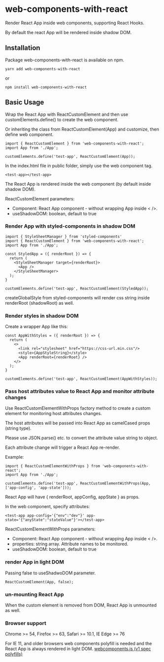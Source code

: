 # web-components-with-react
Render React App inside web components, supporting React Hooks.

By default the react App will be rendered inside shadow DOM.

## Installation
Package web-components-with-react is available on npm.

```
yarn add web-components-with-react
```

or

```
npm install web-components-with-react
```

## Basic Usage
Wrap the React App with ReactCustomElement and then use customElements.define() to create the web component.

Or inheriting the class from ReactCustomElement(App) and customize, then define web component.

```
import { ReactCustomElement } from 'web-components-with-react';
import App from './App';

customElements.define('test-app', ReactCustomElement(App));
```

In the index.html file in public folder, simply use the web component tag.
```
<test-app></test-app>
```

The React App is rendered inside the web component (by default inside shadow DOM).

ReactCustomElement parameters:
- Component: React App component - without wrapping App inside \< \/\>.
- useShadowDOM: boolean, default to true

### Render App with styled-components in shadow DOM
```
import { StyleSheetManager } from 'styled-components'
import { ReactCustomElement } from 'web-components-with-react';
import App from './App';

const StyledApp = ({ renderRoot }) => {
  return (
    <StyleSheetManager target={renderRoot}>
      <App />
    </StyleSheetManager>
  );
}

customElements.define('test-app', ReactCustomElement(StyledApp));
```

createGlobalStyle from styled-components will render css string inside renderRoot (shadowRoot) as well.

### Render styles in shadow DOM
Create a wrapper App like this:
```
const AppWithStyles = ({ renderRoot }) => {
  return (
    <>
      <link rel="stylesheet" href="https://css-url.min.css"/>
      <style>{AppStyleString}</style>
      <App renderRoot={renderRoot} />
    </>
  );
}

customElements.define('test-app', ReactCustomElement(AppWithStyles));
```

### Pass host attributes value to React App and monitor attribute changes
Use ReactCustomElementWithProps factory method to create a custom element for monitoring host attributes changes.

The host attributes will be passed into React App as camelCased props (string type).

Please use JSON.parse() etc. to convert the attribute value string to object.

Each attribute change will trigger a React App re-render.

Example:
```
import { ReactCustomElementWithProps } from 'web-components-with-react';
import App from './App';

customElements.define('test-app', ReactCustomElementWithProps(App, ['app-config', 'app-state']));
```

React App will have { renderRoot, appConfig, appState } as props.

In the web component, specify attributes:
```
<test-app app-config='{"env":"dev"}' app-state='{"anyState":"stateValue"}'></test-app>
```

ReactCustomElementWithProps parameters:
- Component: React App component - without wrapping App inside \< \/\>.
- properties: string array. Attribute names to be monitored.
- useShadowDOM: boolean, default to true

### render App in light DOM
Passing false to useShadwoDOM parameter.
```
ReactCustomElement(App, false);
```

### un-mounting React App
When the custom element is removed from DOM, React App is unmounted as well.

### Browser support
Chrome >= 54, Firefox >= 63, Safari >= 10.1, IE Edge >= 76

For IE 11, and older browsers web components polyfill is needed and the React App is always rendered in light DOM.
[webcomponents.js (v1 spec polyfills)](https://github.com/webcomponents/polyfills/tree/master/packages/webcomponentsjs)

